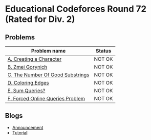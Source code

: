 # Educational Codeforces Round 72 (Rated for Div. 2)

## Problems

|Problem name|Status|
|------------|---------|
| [A. Creating a Character](problems/A._Creating_a_Character.md)|NOT OK|
| [B. Zmei Gorynich](problems/B._Zmei_Gorynich.md)|NOT OK|
| [C. The Number Of Good Substrings](problems/C._The_Number_Of_Good_Substrings.md)|NOT OK|
| [D. Coloring Edges](problems/D._Coloring_Edges.md)|NOT OK|
| [E. Sum Queries?](problems/E._Sum_Queries_.md)|NOT OK|
| [F. Forced Online Queries Problem](problems/F._Forced_Online_Queries_Problem.md)|NOT OK|
## Blogs

- [Announcement](blogs/Announcement.md)
- [Tutorial](blogs/Tutorial.md)
